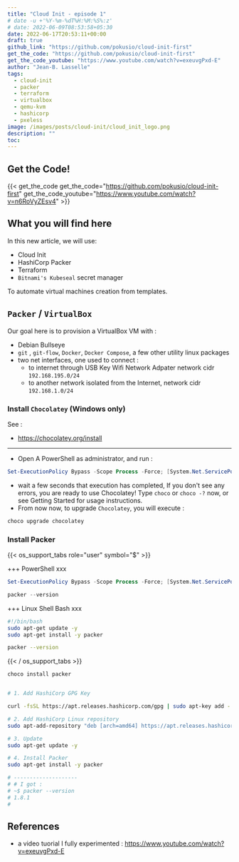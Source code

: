 ```yaml
---
title: "Cloud Init - episode 1"
# date -u +'%Y-%m-%dT%H:%M:%S%:z'
# date: 2022-06-09T08:53:58+05:30
date: 2022-06-17T20:53:11+00:00
draft: true
github_link: "https://github.com/pokusio/cloud-init-first"
get_the_code: "https://github.com/pokusio/cloud-init-first"
get_the_code_youtube: "https://www.youtube.com/watch?v=exeuvgPxd-E"
author: "Jean-B. Lasselle"
tags:
  - cloud-init
  - packer
  - terraform
  - virtualbox
  - qemu-kvm
  - hashicorp
  - pxeless
image: /images/posts/cloud-init/cloud_init_logo.png
description: ""
toc:
---
```


## Get the Code!

{{< get_the_code get_the_code="https://github.com/pokusio/cloud-init-first" get_the_code_youtube="https://www.youtube.com/watch?v=n6RoVyZEsv4" >}}

## What you will find here

In this new article, we will use:
* Cloud Init
* HashiCorp Packer
* Terraform
* `Bitnami's Kubeseal` secret manager

To automate virtual machines creation from templates.



## `Packer` / `VirtualBox`

Our goal here is to provision a VirtualBox VM with :
* Debian Bullseye
* `git` , `git-flow`, `Docker`, `Docker Compose`, a few other utility linux packages
* two net interfaces, one used to connect :
  * to internet through USB Key Wifi Network Adpater network cidr `192.168.195.0/24`
  * to another network isolated from the Internet, network cidr `192.168.1.0/24`

<!--
* this machine can become a router and a firewall to connect the two networks, and :
  * `192.168.195.0/24` acts as a its like a DMZ for `192.168.1.0/24`
  * ...
-->

### Install `Chocolatey` (Windows only)

See :

* https://chocolatey.org/install


---


* Open A PowerShell as administrator, and run :

```PowerShell
Set-ExecutionPolicy Bypass -Scope Process -Force; [System.Net.ServicePointManager]::SecurityProtocol = [System.Net.ServicePointManager]::SecurityProtocol -bor 3072; iex ((New-Object System.Net.WebClient).DownloadString('https://community.chocolatey.org/install.ps1'))
```
* wait  a few seconds that execution has completed, If you don't see any errors, you are ready to use Chocolatey! Type `choco` or `choco -?` now, or see Getting Started for usage instructions.
* From now now, to upgrade `Chocolatey`, you will execute :

```PowerShell
choco upgrade chocolatey
```



### Install Packer

{{< os_support_tabs role="user" symbol="$" >}}

+++
PowerShell
xxx
```PowerShell
Set-ExecutionPolicy Bypass -Scope Process -Force; [System.Net.ServicePointManager]::SecurityProtocol = [System.Net.ServicePointManager]::SecurityProtocol -bor 3072; iex ((New-Object System.Net.WebClient).DownloadString('https://community.chocolatey.org/install.ps1'))

packer --version
```


+++
Linux Shell Bash
xxx
```Bash
#!/bin/bash
sudo apt-get update -y
sudo apt-get install -y packer

packer --version

```

{{< / os_support_tabs >}}



```PowerShell
choco install packer
```


```bash

# 1. Add HashiCorp GPG Key

curl -fsSL https://apt.releases.hashicorp.com/gpg | sudo apt-key add -

# 2. Add HashiCorp Linux repository
sudo apt-add-repository "deb [arch=amd64] https://apt.releases.hashicorp.com $(lsb_release -cs) main"

# 3. Update
sudo apt-get update -y

# 4. Install Packer
sudo apt-get install -y packer

# --------------------
# # I got :
# ~$ packer --version
# 1.8.1
#


```


<!--
This article is a first step playing **_the_ `cloud-init`**

In this article we will :
* Install and configure **`cloud-init`**
* Create our first images using **`cloud-init`** on `GNU/Linux Debian - Bullseye`
-->

<!-- more -->

<!--
{{< sketchfigure
    unique_name="ts_project_envs"
    src="/images/posts/typescript/episode1/definitive-typescript-configuration.drawio.png"
    link="/images/posts/typescript/episode1/achille-ecmascript.drawio.png"
    target="_blank"
    caption="TypeScript Project and target JavaScript Runtimes"
    alt_msg="architecture diagram - TypeScript Project and target JavaScript Runtimes" >}}


{{< sketchfigure
  unique_name="js_runtime"
  src="/images/posts/typescript/episode1/achille-ecmascript.drawio.png"
  link="/images/posts/typescript/episode1/achille-ecmascript.drawio.png"
  target="_blank"
  caption="Architecture of A JavaScript Runtime"
  alt_msg="architecture diagram - ecmascript runtime" >}}
-->



<!--

{{< sketchdraw path="/images/posts/typescript/episode1/definitive-typescript-configuration.drawio.png" alt_msg="architecture diagram - typescript environments" >}}


{{< sketchdraw path="/images/posts/typescript/episode1/definitive-typescript-configuration.drawio.png" alt_msg="architecture diagram - typescript environments" >}}


-->


<!--

## Install `cloud-init`

```
export DESIRED_VERSION=master
git clone git@github.com:pokusio/cloud-init-first.git
cd ./cloud-init-first
# git flow AVH Edition [git flow version]=[1.12.3 (AVH Edition)]
git flow init --defaults
git checkout ${DESIRED_VERSION}
sudo apt-get remove -y --purge cloud-init
sudo apt-get install -y cloud-init

cd /etc/cloud
ls -alh
ls -alh cloud.cfg.d/

sudo cp cloud.cfg cloud.cfg.bak




# ---
# Config :
# remove all that is about tools  
# --
# Configure Default User
#
# on debian default system user is named debian
# on ubuntu default system user is named ubuntu
#
#
# ---
# We edit the [/etc/cloud/cloud.cfg] configuration file
# ---
ls -alh /etc/cloud/cloud.cfg
ls -alh /etc/cloud/cloud.cfg

sudo apt-get install -y whois

export DEFAULT_SYS_USER_LX_PWD=pokus

# echo -e "${DEFAULT_SYS_USER_LX_PWD}" | sudo mkpasswd --password-fd=0 -m SHA-512


# ---
# The output of the mkpasswd command is actually both a salt (random) and
# the hash of the password+salt. Since the salt is random, the output
# will always be different, on every execution of [mkpasswd].
#
export GENERATED_HASHED_PASSWD=$(sudo mkpasswd --password-fd=0 -m SHA-512 "${DEFAULT_SYS_USER_LX_PWD}")

echo "# --"
echo "# Configure Default User"
echo "# >> - >> - >> GENERATED_HASHED_PASSWD=[${GENERATED_HASHED_PASSWD}]"

```

## Configure `cloud-init`

```
export DESIRED_VERSION=master
git clone git@github.com:pokusio/cloud-init-first.git
cd ./cloud-init-first
# git flow AVH Edition [git flow version]=[1.12.3 (AVH Edition)]
git flow init --defaults
git checkout ${DESIRED_VERSION}
sudo apt-get remove -y --purge cloud-init
sudo apt-get install -y cloud-init tree

ls -alh /etc/cloud/cloud.cfg
ls -alh /etc/cloud/cloud.cfg.d/


#   #    #    #    #    #    #    #    #    #    #
#   #    #    #    #    #    #    #    #    #    #
#   #    Folder / Files Tree structure
#   #    #    #    #    #    #    #    #    #    #
#   #    #    #    #    #    #    #    #    #    #
#   
#   /etc/cloud/
#   ├── [2.6K]  cloud.cfg
#   ├── [4.0K]  cloud.cfg.d
#   │   ├── [  93]  00_debian.cfg
#   │   ├── [2.0K]  05_logging.cfg
#   │   └── [ 167]  README
#   └── [4.0K]  templates
#       ├── [1.6K]  chef_client.rb.tmpl
#       ├── [1.1K]  chrony.conf.alpine.tmpl
#       ├── [1.1K]  chrony.conf.debian.tmpl
#       ├── [1.2K]  chrony.conf.fedora.tmpl
#       ├── [ 991]  chrony.conf.opensuse.tmpl
#       ├── [1.2K]  chrony.conf.rhel.tmpl
#       ├── [ 991]  chrony.conf.sles.tmpl
#       ├── [1.2K]  chrony.conf.ubuntu.tmpl
#       ├── [ 985]  hosts.alpine.tmpl
#       ├── [ 901]  hosts.debian.tmpl
#       ├── [ 911]  hosts.freebsd.tmpl
#       ├── [ 912]  hosts.redhat.tmpl
#       ├── [1.0K]  hosts.suse.tmpl
#       ├── [ 203]  ntp.conf.alpine.tmpl
#       ├── [2.1K]  ntp.conf.debian.tmpl
#       ├── [2.0K]  ntp.conf.fedora.tmpl
#       ├── [2.7K]  ntp.conf.opensuse.tmpl
#       ├── [1.8K]  ntp.conf.rhel.tmpl
#       ├── [2.7K]  ntp.conf.sles.tmpl
#       ├── [2.5K]  ntp.conf.ubuntu.tmpl
#       ├── [ 922]  resolv.conf.tmpl
#       ├── [1.3K]  sources.list.debian.tmpl
#       ├── [2.8K]  sources.list.ubuntu.tmpl
#       └── [ 203]  timesyncd.conf.tmpl
#   
#   2 directories, 28 files
#   


cd /etc/cloud
ls -alh
ls -alh cloud.cfg.d/

# backup default config
sudo cp cloud.cfg cloud.cfg.bak




# ---
# Config :
# remove all that is about tools that you don't use
# ---
#   Configuration BOM :
#    - The 'default_user' must be configured with :


# default_user:
#   name: pokus
#   lock_passwd: False
#   passwd:  $6$w0EKvYCt6WCC089b$rTO42dWCX6VIJhcAh5azQlgUll9TgKzs0BCA9upjRHpR70cZ07Cc52lzvHORZsApqGajH3YqKVQluyhmMwNy30
#   # cat ~/.ssh/id_rsa.pub
#   ssh_authorized_keys:
#     - ssh-rsa AAAAB3NzaC1yc2EAAAADAQABAAAC etc...== pokus@pokusio.k3d
#   gecos: Pokus
#   groups: [adm, audio, cdrom, dialout, dip, floppy, netdev, plugdev, sudo, video]
#   sudo: ["ALL=(ALL) NOPASSWD:ALL"]
#   shell: /bin/bash



#    - 'passwd' value must be set generated with 'mkpasswd' from 'whois' debian package
#    - ''
# ---
# Configure Default User
#
# on debian default system user is named debian
# on ubuntu default system user is named ubuntu
#
#
# ---
# We edit the [/etc/cloud/cloud.cfg] configuration file
# ---
ls -alh /etc/cloud/cloud.cfg
ls -alh /etc/cloud/cloud.cfg

sudo apt-get install -y whois

export DEFAULT_SYS_USER_LX_PWD=pokus


# ---
# The output of the mkpasswd command is actually both a salt (random) and
# the hash of the password+salt. Since the salt is random, the output
# will always be different, on every execution of [mkpasswd].
#
export GENERATED_HASHED_PASSWD=$(sudo mkpasswd --password-fd=0 -m SHA-512 "${DEFAULT_SYS_USER_LX_PWD}")

echo "# --"
echo "# Configure Default User"
echo "# >> - >> - >> GENERATED_HASHED_PASSWD=[${GENERATED_HASHED_PASSWD}]"


```


To generate your configuration file :

* generate all secrets ( `sudo mkpasswd -m SHA-512 pokus` `ssh-keygen -t rsa -b 2048 ...`)

* secure secrets in secret manager in `Bitnami's Kubeseal`
```bash

mkdir -p ~/.ssh.io.pokus.kube/.cluster_node1/

ssh-keygen -t rsa -b 2048 -P '' -C 'pokus@pokusio.kube.node-1' -N '' -f ~/.ssh.io.pokus.kube/.cluster_node1/id_rsa


chmod 700 -R ~/.ssh.io.pokus.kube/.cluster_node1/
chmod 644 -R ~/.ssh.io.pokus.kube/.cluster_node1/id_rsa.pub
chmod 600 -R ~/.ssh.io.pokus.kube/.cluster_node1/id_rsa

export DEFAULT_USER_NAME="pokus"
export DEFAULT_USER_CLEAR_PWD="pokus"
export DEFAULT_USER_PWD_HASH="pokus"

export DEFAULT_USER_PUBLIC_SSH_KEY=$(cat ~/.ssh.io.pokus.kube/.cluster_node1/id_rsa.pub)
echo "   >>>>> DEFAULT_USER_PUBLIC_SSH_KEY = [${DEFAULT_USER_PUBLIC_SSH_KEY}]"

# --- NExt steps at 15minutes in the video

# curl -LO http://jean-baptiste-lasselle.github.io/whoami-web/blog/code/cloud-init/.etc.cloud.cloud.cfg.reference
curl -LO http://127.0.0.1:1313/blog/code/cloud-init/.etc.cloud.cloud.cfg.reference
cp ./.etc.cloud.cloud.cfg.reference ./.etc.cloud.cloud.applied.cfg

# -- changing timezone
sed -i "s# - timezone .*# - timezone \"Europe/Paris\"#" ./.etc.cloud.cloud.applied.cfg
# -- set ssh_authorized_keys
sed -i "s# - ssh-.*# - ${DEFAULT_USER_PUBLIC_SSH_KEY}#" ./.etc.cloud.cloud.applied.cfg
# -- remove uncessary config like those related to puppet
# edit interactive with vi ?
# -- set hostname
export POKUS_K8S_NODE1_HOSTNAME=node1.pokkus.io
sed -i "s#^hostname:.*#hostname: ${POKUS_K8S_NODE1_HOSTNAME}#" ./.etc.cloud.cloud.applied.cfg










curl -LO http://127.0.0.1:1313/blog/code/cloud-init/.cloud.cfg.d.99-fake_cloud.cfg.reference
cp ./.cloud.cfg.d.99-fake_cloud.cfg.reference ./.cloud.cfg.d.99-fake_cloud.applied.cfg

# sed -i "s###g" ./.cloud.cfg.d.99-fake_cloud.applied.cfg
#
# >>> no interpolation to perform

if [ -f /etc/cloud/cloud.cfg.d/99-fake_cloud.cfg ]; then
  sudo rm /etc/cloud/cloud.cfg.d/99-fake_cloud.cfg
fi;
sudo touch /etc/cloud/cloud.cfg.d/99-fake_cloud.cfg
cat ./.cloud.cfg.d.99-fake_cloud.applied.cfg | sudo tee -a /etc/cloud/cloud.cfg.d/99-fake_cloud.cfg

# ---
# Apparently, we also have to delete a
# System Symbolic Link in the networking part...
if [ -f /etc/systemd/network/99-default.link ];then
  sudo rm /etc/systemd/network/99-default.link
  # if it exists it is symbolic link to /dev/null
  # if it exists it prevents cloud-init from running
fi;


# I don't know why, but the author of video says
# it's good to execute that 'clean' command, so let's do it...
cloud-init clean

```

-->

## References


* a video tuorial I fully experimented : https://www.youtube.com/watch?v=exeuvgPxd-E
